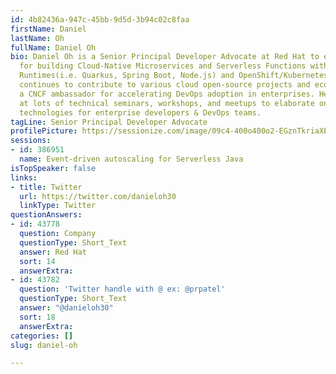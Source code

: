 ```yaml
---
id: 4b82436a-947c-45bb-9d5d-3b94c02c8faa
firstName: Daniel
lastName: Oh
fullName: Daniel Oh
bio: Daniel Oh is a Senior Principal Developer Advocate at Red Hat to evangelize developers
  for building Cloud-Native Microservices and Serverless Functions with Cloud-Native
  Runtimes(i.e. Quarkus, Spring Boot, Node.js) and OpenShift/Kubernetes. Daniel also
  continues to contribute to various cloud open-source projects and ecosystems as
  a CNCF ambassador for accelerating DevOps adoption in enterprises. He's speaking
  at lots of technical seminars, workshops, and meetups to elaborate on new emerging
  technologies for enterprise developers & DevOps teams.
tagLine: Senior Principal Developer Advocate
profilePicture: https://sessionize.com/image/09c4-400o400o2-EGznTkriaXEpHctFxwQR9y.jpg
sessions:
- id: 386951
  name: Event-driven autoscaling for Serverless Java
isTopSpeaker: false
links:
- title: Twitter
  url: https://twitter.com/danieloh30
  linkType: Twitter
questionAnswers:
- id: 43778
  question: Company
  questionType: Short_Text
  answer: Red Hat
  sort: 14
  answerExtra: 
- id: 43782
  question: 'Twitter handle with @ ex: @prpatel'
  questionType: Short_Text
  answer: "@danieloh30"
  sort: 18
  answerExtra: 
categories: []
slug: daniel-oh

---
```

